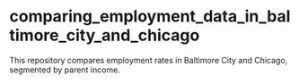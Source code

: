 # comparing_employment_data_in_baltimore_city_and_chicago
This repository compares employment rates in Baltimore City and Chicago, segmented by parent income. 
